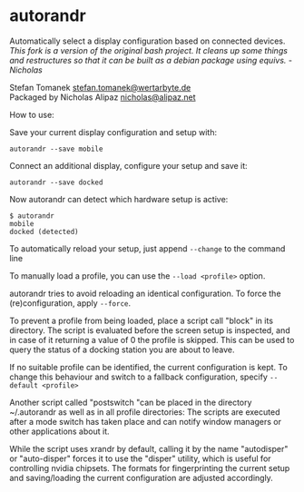 autorandr
=========
Automatically select a display configuration based on connected devices.  
*This fork is a version of the original bash project.  It cleans up some things and restructures so that it can be built as a debian package using equivs. - Nicholas*

Stefan Tomanek <stefan.tomanek@wertarbyte.de>  
Packaged by Nicholas Alipaz <nicholas@alipaz.net>

How to use:

Save your current display configuration and setup with:
```
autorandr --save mobile
```

Connect an additional display, configure your setup and save it:
```
autorandr --save docked
```

Now autorandr can detect which hardware setup is active:
```
$ autorandr
mobile
docked (detected)
```

To automatically reload your setup, just append `--change` to the command line

To manually load a profile, you can use the `--load <profile>` option.

autorandr tries to avoid reloading an identical configuration. To force the
(re)configuration, apply `--force`.

To prevent a profile from being loaded, place a script call "block" in its
directory. The script is evaluated before the screen setup is inspected, and
in case of it returning a value of 0 the profile is skipped. This can be used
to query the status of a docking station you are about to leave.

If no suitable profile can be identified, the current configuration is kept.
To change this behaviour and switch to a fallback configuration, specify
`--default <profile>`

Another script called "postswitch "can be placed in the directory
~/.autorandr as well as in all profile directories: The scripts are executed
after a mode switch has taken place and can notify window managers or other
applications about it.

While the script uses xrandr by default, calling it by the name "autodisper"
or "auto-disper" forces it to use the "disper" utility, which is useful for
controlling nvidia chipsets. The formats for fingerprinting the current setup
and saving/loading the current configuration are adjusted accordingly.

